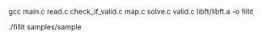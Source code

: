 gcc main.c read.c check_if_valid.c map.c solve.c valid.c libft/libft.a -o fillit

./fillit samples/sample
